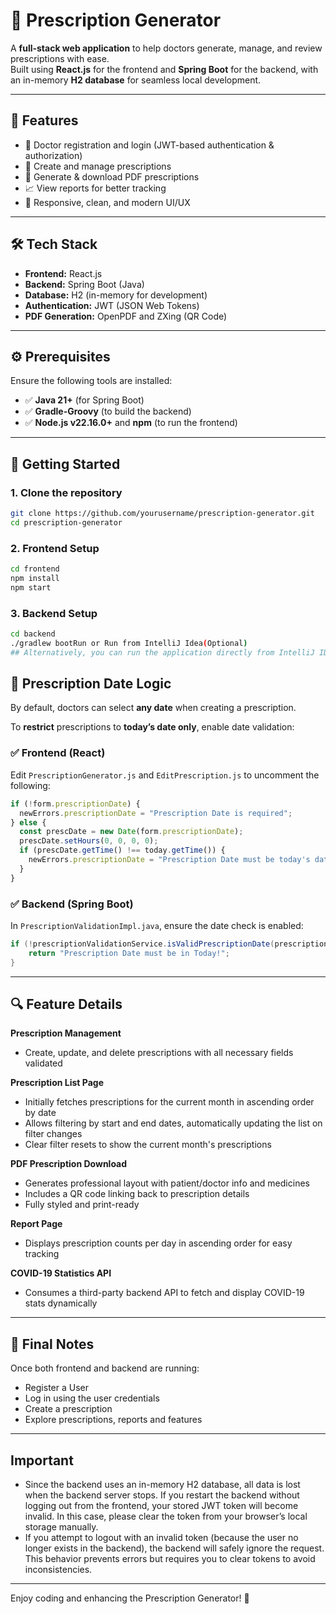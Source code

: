 # 📝 Prescription Generator

A **full-stack web application** to help doctors generate, manage, and review prescriptions with ease.  
Built using **React.js** for the frontend and **Spring Boot** for the backend, with an in-memory **H2 database** for seamless local development.

---

## 🚀 Features

- 🔐 Doctor registration and login (JWT-based authentication & authorization)
- 💊 Create and manage prescriptions
- 📄 Generate & download PDF prescriptions
- 📈 View reports for better tracking
- 📱 Responsive, clean, and modern UI/UX

---

## 🛠 Tech Stack

- **Frontend:** React.js  
- **Backend:** Spring Boot (Java)  
- **Database:** H2 (in-memory for development)  
- **Authentication:** JWT (JSON Web Tokens)
- **PDF Generation:** OpenPDF and ZXing (QR Code)

---

## ⚙️ Prerequisites

Ensure the following tools are installed:

- ✅ **Java 21+** (for Spring Boot)
- ✅ **Gradle-Groovy** (to build the backend)
- ✅ **Node.js v22.16.0+** and **npm** (to run the frontend)

---

## 🧩 Getting Started

### 1. Clone the repository

```bash
git clone https://github.com/yourusername/prescription-generator.git
cd prescription-generator
```

### 2. Frontend Setup

```bash
cd frontend
npm install
npm start
```

### 3. Backend Setup

```bash
cd backend
./gradlew bootRun or Run from IntelliJ Idea(Optional)
## Alternatively, you can run the application directly from IntelliJ IDEA (optional)
```

## 📅 Prescription Date Logic

By default, doctors can select **any date** when creating a prescription.

To **restrict** prescriptions to **today’s date only**, enable date validation:

### ✅ Frontend (React)

Edit `PrescriptionGenerator.js` and `EditPrescription.js` to uncomment the following:

```js
if (!form.prescriptionDate) {
  newErrors.prescriptionDate = "Prescription Date is required";
} else {
  const prescDate = new Date(form.prescriptionDate);
  prescDate.setHours(0, 0, 0, 0);
  if (prescDate.getTime() !== today.getTime()) {
    newErrors.prescriptionDate = "Prescription Date must be today's date";
  }
}
```

### ✅ Backend (Spring Boot)

In `PrescriptionValidationImpl.java`, ensure the date check is enabled:

```java
if (!prescriptionValidationService.isValidPrescriptionDate(prescriptionDTO.getPrescriptionDate())) {
    return "Prescription Date must be in Today!";
}
```

---
## 🔍 Feature Details
**Prescription Management**
- Create, update, and delete prescriptions with all necessary fields validated 

**Prescription List Page**
- Initially fetches prescriptions for the current month in ascending order by date
- Allows filtering by start and end dates, automatically updating the list on filter changes
- Clear filter resets to show the current month's prescriptions

**PDF Prescription Download**
- Generates professional layout with patient/doctor info and medicines
- Includes a QR code linking back to prescription details
- Fully styled and print-ready

**Report Page**
- Displays prescription counts per day in ascending order for easy tracking

**COVID-19 Statistics API**
- Consumes a third-party backend API to fetch and display COVID-19 stats dynamically

---

## 🙌 Final Notes

Once both frontend and backend are running:
- Register a User
- Log in using the user credentials
- Create a prescription
- Explore prescriptions, reports and features

---

## Important
- Since the backend uses an in-memory H2 database, all data is lost when the backend server stops. If you restart the backend without logging out from the frontend, your stored JWT token will become invalid. In this case, please clear the token from your browser’s local storage manually.
- If you attempt to logout with an invalid token (because the user no longer exists in the backend), the backend will safely ignore the request. This behavior prevents errors but requires you to clear tokens to avoid inconsistencies.
---

Enjoy coding and enhancing the Prescription Generator! 🎉